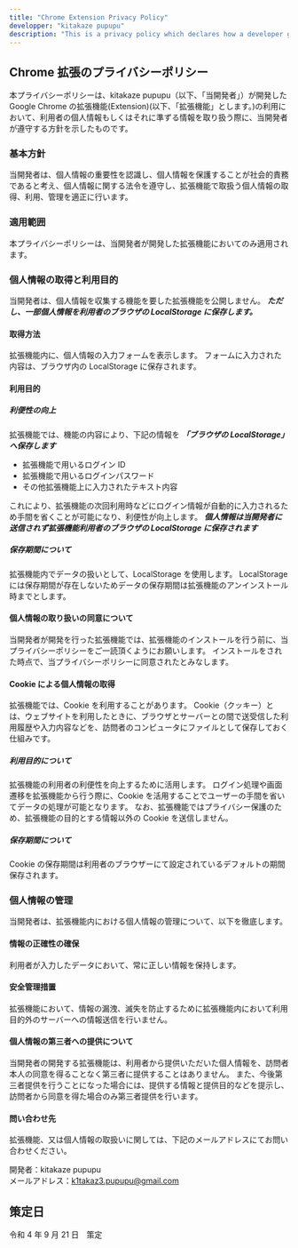 ```yaml
---
title: "Chrome Extension Privacy Policy"
developper: "kitakaze pupupu"
description: "This is a privacy policy which declares how a developer gathers information of users of chrome extensions this developper creates, and how they uses it for what."
---
```


## Chrome 拡張のプライバシーポリシー

本プライバシーポリシーは、kitakaze pupupu（以下、「当開発者」）が開発した Google Chrome の拡張機能(Extension)(以下、「拡張機能」とします。)の利用において、利用者の個人情報もしくはそれに準ずる情報を取り扱う際に、当開発者が遵守する方針を示したものです。

### 基本方針

当開発者は、個人情報の重要性を認識し、個人情報を保護することが社会的責務であると考え、個人情報に関する法令を遵守し、拡張機能で取扱う個人情報の取得、利用、管理を適正に行います。

### 適用範囲

本プライバシーポリシーは、当開発者が開発した拡張機能においてのみ適用されます。

### 個人情報の取得と利用目的

当開発者は、個人情報を収集する機能を要した拡張機能を公開しません。
**_ただし、一部個人情報を利用者のブラウザの LocalStorage に保存します。_**

#### 取得方法

拡張機能内に、個人情報の入力フォームを表示します。
フォームに入力された内容は、ブラウザ内の LocalStorage に保存されます。

#### 利用目的

##### 利便性の向上

拡張機能では、機能の内容により、下記の情報を
**_「ブラウザの LocalStorage」へ保存します_**

- 拡張機能で用いるログイン ID
- 拡張機能で用いるログインパスワード
- その他拡張機能上に入力されたテキスト内容

これにより、拡張機能の次回利用時などにログイン情報が自動的に入力されるため手間を省くことが可能になり、利便性が向上します。
**_個人情報は当開発者に送信されず拡張機能利用者のブラウザの LocalStorage に保存されます_**

##### 保存期間について

拡張機能内でデータの扱いとして、LocalStorage を使用します。
LocalStorage には保存期間が存在しないためデータの保存期間は拡張機能のアンインストール時までとします。

#### 個人情報の取り扱いの同意について

当開発者が開発を行った拡張機能では、拡張機能のインストールを行う前に、当プライバシーポリシーをご一読頂くようにお願いします。
インストールをされた時点で、当プライバシーポリシーに同意されたとみなします。

#### Cookie による個人情報の取得

拡張機能では、Cookie を利用することがあります。
Cookie（クッキー）とは、ウェブサイトを利用したときに、ブラウザとサーバーとの間で送受信した利用履歴や入力内容などを、訪問者のコンピュータにファイルとして保存しておく仕組みです。

##### 利用目的について

拡張機能の利用者の利便性を向上するために活用します。
ログイン処理や画面遷移を拡張機能から行う際に、Cookie を活用することでユーザーの手間を省いてデータの処理が可能となります。
なお、拡張機能ではプライバシー保護のため、拡張機能の目的とする情報以外の Cookie を送信しません。

##### 保存期間について

Cookie の保存期間は利用者のブラウザーにて設定されているデフォルトの期間保存されます。

### 個人情報の管理

当開発者は、拡張機能内における個人情報の管理について、以下を徹底します。

#### 情報の正確性の確保

利用者が入力したデータにおいて、常に正しい情報を保持します。

#### 安全管理措置

拡張機能において、情報の漏洩、滅失を防止するために拡張機能内において利用目的外のサーバーへの情報送信を行いません。

#### 個人情報の第三者への提供について

当開発者の開発する拡張機能は、利用者から提供いただいた個人情報を、訪問者本人の同意を得ることなく第三者に提供することはありません。
また、今後第三者提供を行うことになった場合には、提供する情報と提供目的などを提示し、訪問者から同意を得た場合のみ第三者提供を行います。

#### 問い合わせ先

拡張機能、又は個人情報の取扱いに関しては、下記のメールアドレスにてお問い合わせください。

開発者：kitakaze pupupu  
メールアドレス：k1takaz3.pupupu@gmail.com

## 策定日

令和 4 年 9 月 21 日　策定
